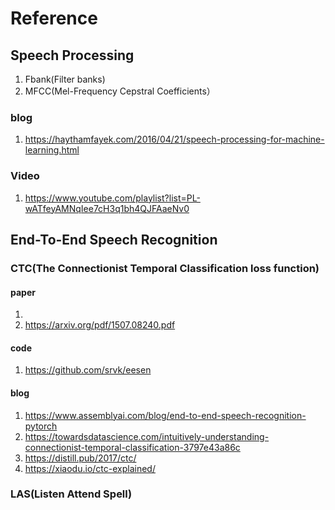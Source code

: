 
# Reference

## Speech Processing
1. Fbank(Filter banks)
2. MFCC(Mel-Frequency Cepstral Coefficients）
### blog
1. https://haythamfayek.com/2016/04/21/speech-processing-for-machine-learning.html
### Video
1. https://www.youtube.com/playlist?list=PL-wATfeyAMNqIee7cH3q1bh4QJFAaeNv0

## End-To-End Speech Recognition

### CTC(The Connectionist Temporal Classification loss function)
#### paper
1. 
2. https://arxiv.org/pdf/1507.08240.pdf
#### code
1. https://github.com/srvk/eesen
#### blog
1. https://www.assemblyai.com/blog/end-to-end-speech-recognition-pytorch
2. https://towardsdatascience.com/intuitively-understanding-connectionist-temporal-classification-3797e43a86c
3. https://distill.pub/2017/ctc/
4. https://xiaodu.io/ctc-explained/

### LAS(Listen Attend Spell)


